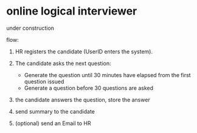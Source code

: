 # online logical interviewer

under construction

flow:

1) HR registers the candidate (UserID enters the system).
2) The candidate asks the next question:

    - Generate the question until 30 minutes have elapsed from the first question issued
    - Generate a question before 30 questions are asked

3) the candidate answers the question, store the answer
4) send summary to the candidate
5) (optional) send an Email to HR
